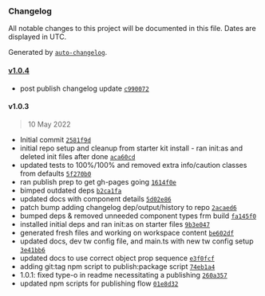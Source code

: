 ### Changelog

All notable changes to this project will be documented in this file. Dates are displayed in UTC.

Generated by [`auto-changelog`](https://github.com/CookPete/auto-changelog).

#### [v1.0.4](https://github.com/obewds/tw-bg-palette-console/compare/v1.0.3...v1.0.4)

- post publish changelog update [`c990072`](https://github.com/obewds/tw-bg-palette-console/commit/c990072636aa8c361efa37d2849e2f7ee082463e)

#### v1.0.3

> 10 May 2022

- Initial commit [`2581f9d`](https://github.com/obewds/tw-bg-palette-console/commit/2581f9def1b429a13642597a4cbfc046d0d01050)
- initial repo setup and cleanup from starter kit install - ran init:as and deleted init files after done [`aca60cd`](https://github.com/obewds/tw-bg-palette-console/commit/aca60cdee97024a977b52abafa05ced3918659fe)
- updated tests to 100%/100% and removed extra info/caution classes from defaults [`5f270b0`](https://github.com/obewds/tw-bg-palette-console/commit/5f270b06ec343ae15ff67f14ad43e4f3c2ccd6f5)
- ran publish prep to get gh-pages going [`1614f0e`](https://github.com/obewds/tw-bg-palette-console/commit/1614f0efb12d199712053b7a386478776f09d002)
- bimped outdated deps [`b2ca1fa`](https://github.com/obewds/tw-bg-palette-console/commit/b2ca1fa992677c2ab3ec8844ced9b939fc83eb97)
- updated docs with component details [`5d02e86`](https://github.com/obewds/tw-bg-palette-console/commit/5d02e867ebe0657247257a6fdc966261b0a3acc3)
- patch bump adding changelog dep/output/history to repo [`2acaed6`](https://github.com/obewds/tw-bg-palette-console/commit/2acaed66961ed82afb3cf30dc01f20fdd2e05532)
- bumped deps & removed unneeded component types frm build [`fa145f0`](https://github.com/obewds/tw-bg-palette-console/commit/fa145f08a09ed3a5858766c00ff4b4bc8d93536f)
- installed initial deps and ran init:as on starter files [`9b3e047`](https://github.com/obewds/tw-bg-palette-console/commit/9b3e04789d925e47b4b9e829a8c1b1b580ea6394)
- generated fresh files and working on workspace content [`be602df`](https://github.com/obewds/tw-bg-palette-console/commit/be602df57f5a725b4649bb7167993e308e6de0b8)
- updated docs, dev tw config file, and main.ts with new tw config setup [`3e41bb6`](https://github.com/obewds/tw-bg-palette-console/commit/3e41bb6f03f25f259670bb9688f44b43ebec471d)
- updated docs to use correct object prop sequence [`e3f0fcf`](https://github.com/obewds/tw-bg-palette-console/commit/e3f0fcf54a53106e5b869950fb69e14f595ee87a)
- adding git:tag npm script to publish:package script [`74eb1a4`](https://github.com/obewds/tw-bg-palette-console/commit/74eb1a43299aafb530c29dbb0e24a28d3a364e7d)
- 1.0.1: fixed type-o in readme necessitating a publishing [`260a357`](https://github.com/obewds/tw-bg-palette-console/commit/260a3571c34d658dfb4cdd3c713ac60b667e26d6)
- updated npm scripts for publishing flow [`01e8d32`](https://github.com/obewds/tw-bg-palette-console/commit/01e8d32fb7525ce232caff3c2dc68750c5b6edb0)
